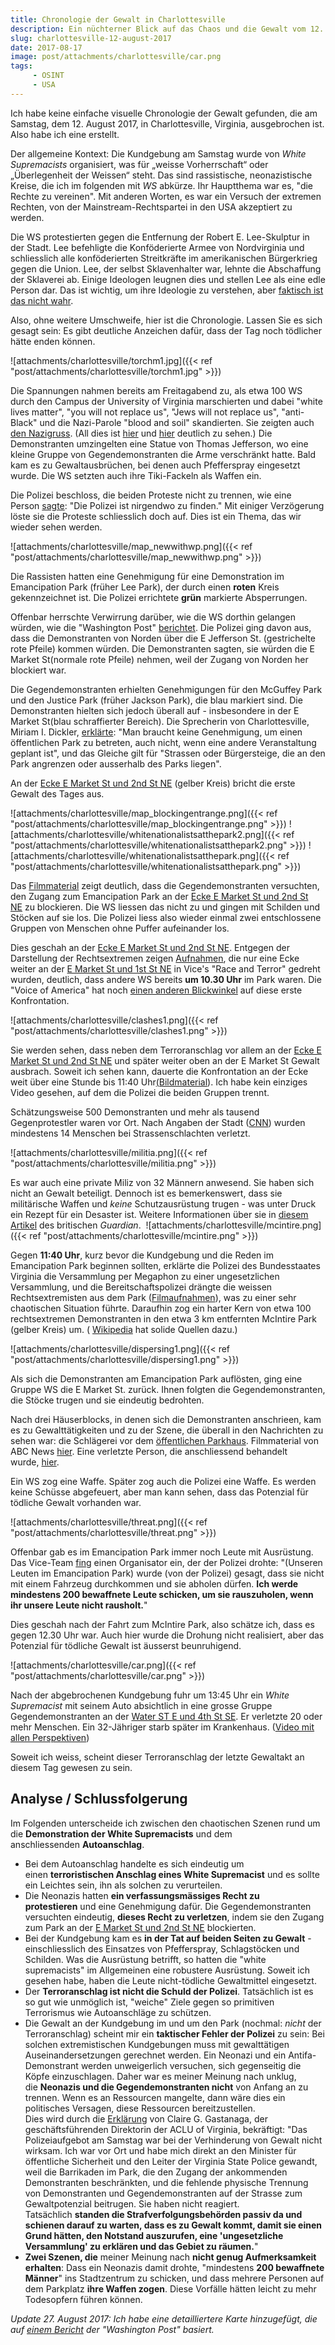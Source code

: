 ```yaml
---
title: Chronologie der Gewalt in Charlottesville
description: Ein nüchterner Blick auf das Chaos und die Gewalt vom 12. August 2017 in Charlottesville, als ein 
slug: charlottesville-12-august-2017
date: 2017-08-17
image: post/attachments/charlottesville/car.png
tags:
     - OSINT
     - USA
---
```


Ich habe keine einfache visuelle Chronologie der Gewalt gefunden, die am Samstag, dem 12. August 2017, in Charlottesville, Virginia, ausgebrochen ist. Also habe ich eine erstellt.

Der allgemeine Kontext: Die Kundgebung am Samstag wurde von  *White Supremacists* organisiert, was für „weisse Vorherrschaft“ oder „Überlegenheit der Weissen“ steht. Das sind rassistische, neonazistische Kreise, die ich im folgenden mit *WS* abkürze. Ihr Hauptthema war es, "die Rechte zu vereinen". Mit anderen Worten, es war ein Versuch der extremen Rechten, von der Mainstream-Rechtspartei in den USA akzeptiert zu werden.

Die WS protestierten gegen die Entfernung der Robert E. Lee-Skulptur in der Stadt. Lee befehligte die Konföderierte Armee von Nordvirginia und schliesslich alle konföderierten Streitkräfte im amerikanischen Bürgerkrieg gegen die Union. Lee, der selbst Sklavenhalter war, lehnte die Abschaffung der Sklaverei ab. Einige Ideologen leugnen dies und stellen Lee als eine edle Person dar. Das ist wichtig, um ihre Ideologie zu verstehen, aber [faktisch ist das nicht wahr](https://www.theatlantic.com/politics/archive/2017/06/the-myth-of-the-kindly-general-lee/529038/).

Also, ohne weitere Umschweife, hier ist die Chronologie. Lassen Sie es sich gesagt sein: Es gibt deutliche Anzeichen dafür, dass der Tag noch tödlicher hätte enden können.

![attachments/charlottesville/torchm1.jpg]({{< ref "post/attachments/charlottesville/torchm1.jpg" >}})

Die Spannungen nahmen bereits am Freitagabend zu, als etwa 100 WS durch den Campus der University of Virginia marschierten und dabei "white lives matter", "you will not replace us", "Jews will not replace us", "anti-Black" und die Nazi-Parole "blood and soil" skandierten. Sie zeigten auch [den Nazigruss](https://en.wikipedia.org/wiki/Blood_and_Soil). (All dies ist [hier](https://www.youtube.com/watch?v=DkY7KlQ5CHI&start=4&autoplay=1) und [hier](https://www.youtube.com/watch?v=P54sP0Nlngg&start=8&end=128&autoplay=1) deutlich zu sehen.) Die Demonstranten umzingelten eine Statue von Thomas Jefferson, wo eine kleine Gruppe von Gegendemonstranten die Arme verschränkt hatte. Bald kam es zu Gewaltausbrüchen, bei denen auch Pfefferspray eingesetzt wurde. Die WS setzten auch ihre Tiki-Fackeln als Waffen ein.

Die Polizei beschloss, die beiden Proteste nicht zu trennen, wie eine Person [sagte](https://www.youtube.com/watch?v=DkY7KlQ5CHI&autoplay=1&start=46): "Die Polizei ist nirgendwo zu finden." Mit einiger Verzögerung löste sie die Proteste schliesslich doch auf. Dies ist ein Thema, das wir wieder sehen werden.

![attachments/charlottesville/map_newwithwp.png]({{< ref "post/attachments/charlottesville/map_newwithwp.png" >}})

Die Rassisten hatten eine Genehmigung für eine Demonstration im Emancipation Park (früher Lee Park), der durch einen **roten** Kreis gekennzeichnet ist. Die Polizei errichtete **grün** markierte Absperrungen.

Offenbar herrschte Verwirrung darüber, wie die WS dorthin gelangen würden, wie die "Washington Post" [berichtet](https://www.washingtonpost.com/investigations/how-charlottesville-lost-control-amid-deadly-protest/2017/08/26/288ffd4a-88f7-11e7-a94f-3139abce39f5_story.html?hpid=hp_hp-more-top-stories_charlottesville-8pm%3Ahomepage%2Fstory&utm_term=.8eaae0681e36). Die Polizei ging davon aus, dass die Demonstranten von Norden über die E Jefferson St. (gestrichelte rote Pfeile) kommen würden. Die Demonstranten sagten, sie würden die E Market St(normale rote Pfeile) nehmen, weil der Zugang von Norden her blockiert war.

Die Gegendemonstranten erhielten Genehmigungen für den McGuffey Park und den Justice Park (früher Jackson Park), die blau markiert sind. Die Demonstranten hielten sich jedoch überall auf - insbesondere in der E Market St(blau schraffierter Bereich). Die Sprecherin von Charlottesville, Miriam I. Dickler, [erklärte](https://www.washingtonpost.com/investigations/how-charlottesville-lost-control-amid-deadly-protest/2017/08/26/288ffd4a-88f7-11e7-a94f-3139abce39f5_story.html?hpid=hp_hp-more-top-stories_charlottesville-8pm%3Ahomepage%2Fstory&utm_term=.8eaae0681e36): "Man braucht keine Genehmigung, um einen öffentlichen Park zu betreten, auch nicht, wenn eine andere Veranstaltung geplant ist", und das Gleiche gilt für "Strassen oder Bürgersteige, die an den Park angrenzen oder ausserhalb des Parks liegen".

An der [Ecke E Market St und 2nd St NE](https://www.google.ch/maps/place/38%C2%B001'52.3%22N+78%C2%B028'48.9%22W/@38.0303154,-78.4798022,122a,35y,326.12h,45t/data=!3m1!1e3!4m14!1m7!3m6!1s0x89b3863752f56a53:0xb407dd49e8f61480!2s10th+%26+Page,+Charlottesville,+VA+22903,+USA!3b1!8m2!3d38.0357082!4d-78.4908235!3m5!1s0x89b386267b1811c9:0x44c90f733bdd9523!7e2!8m2!3d38.031199!4d-78.480259) (gelber Kreis) bricht die erste Gewalt des Tages aus.

![attachments/charlottesville/map_blockingentrange.png]({{< ref "post/attachments/charlottesville/map_blockingentrange.png" >}})
![attachments/charlottesville/whitenationalistsatthepark2.png]({{< ref "post/attachments/charlottesville/whitenationalistsatthepark2.png" >}})
![attachments/charlottesville/whitenationalistsatthepark.png]({{< ref "post/attachments/charlottesville/whitenationalistsatthepark.png" >}})

Das [Filmmaterial](https://twitter.com/UR_Ninja/status/897566928314781700?ref_src=twsrc%5Etfw&ref_url=http%3A%2F%2Fwww.latimes.com%2Fnation%2Fla-na-charlottesville-witnesses-20170815-story.html) zeigt deutlich, dass die Gegendemonstranten versuchten, den Zugang zum Emancipation Park an der [Ecke E Market St und 2nd St NE](https://www.google.ch/maps/place/38%C2%B001'52.3%22N+78%C2%B028'48.9%22W/@38.0303154,-78.4798022,122a,35y,326.12h,45t/data=!3m1!1e3!4m14!1m7!3m6!1s0x89b3863752f56a53:0xb407dd49e8f61480!2s10th+%26+Page,+Charlottesville,+VA+22903,+USA!3b1!8m2!3d38.0357082!4d-78.4908235!3m5!1s0x89b386267b1811c9:0x44c90f733bdd9523!7e2!8m2!3d38.031199!4d-78.480259) zu blockieren. Die WS liessen das nicht zu und gingen mit Schilden und Stöcken auf sie los. Die Polizei liess also wieder einmal zwei entschlossene Gruppen von Menschen ohne Puffer aufeinander los.

Dies geschah an der [Ecke E Market St und 2nd St NE](https://www.google.ch/maps/place/38%C2%B001'52.3%22N+78%C2%B028'48.9%22W/@38.0303154,-78.4798022,122a,35y,326.12h,45t/data=!3m1!1e3!4m14!1m7!3m6!1s0x89b3863752f56a53:0xb407dd49e8f61480!2s10th+%26+Page,+Charlottesville,+VA+22903,+USA!3b1!8m2!3d38.0357082!4d-78.4908235!3m5!1s0x89b386267b1811c9:0x44c90f733bdd9523!7e2!8m2!3d38.031199!4d-78.480259). Entgegen der Darstellung der Rechtsextremen zeigen [Aufnahmen](https://www.youtube.com/watch?v=P54sP0Nlngg&start=260&autoplay=1), die nur eine Ecke weiter an der [E Market St und 1st St NE](https://www.google.ch/maps/place/38%C2%B001'53.5%22N+78%C2%B028'51.8%22W/@38.031514,-78.483246,911m/data=!3m2!1e3!4b1!4m5!3m4!1s0x0:0x0!8m2!3d38.031514!4d-78.481052) in Vice's "Race and Terror" gedreht wurden, deutlich, dass andere WS bereits **um 10.30 Uhr** im Park waren. Die "Voice of America" hat noch [einen anderen Blickwinkel](https://en.wikipedia.org/wiki/File:Altercations_at_Charlottesville_Rally.webm) auf diese erste Konfrontation.

![attachments/charlottesville/clashes1.png]({{< ref "post/attachments/charlottesville/clashes1.png" >}})

Sie werden sehen, dass neben dem Terroranschlag vor allem an der [Ecke E Market St und 2nd St NE](https://www.google.ch/maps/place/38%C2%B001'52.3%22N+78%C2%B028'48.9%22W/@38.0303154,-78.4798022,122a,35y,326.12h,45t/data=!3m1!1e3!4m14!1m7!3m6!1s0x89b3863752f56a53:0xb407dd49e8f61480!2s10th+%26+Page,+Charlottesville,+VA+22903,+USA!3b1!8m2!3d38.0357082!4d-78.4908235!3m5!1s0x89b386267b1811c9:0x44c90f733bdd9523!7e2!8m2!3d38.031199!4d-78.480259) und später weiter oben an der E Market St Gewalt ausbrach. Soweit ich sehen kann, dauerte die Konfrontation an der Ecke weit über eine Stunde bis 11:40 Uhr[(Bildmaterial](https://www.youtube.com/watch?v=C3SBftBznJ0&start=1609&autoplay=1)). Ich habe kein einziges Video gesehen, auf dem die Polizei die beiden Gruppen trennt.

Schätzungsweise 500 Demonstranten und mehr als tausend Gegenprotestler waren vor Ort. Nach Angaben der Stadt ([CNN](http://edition.cnn.com/2017/08/12/us/charlottesville-white-nationalists-rally/index.html)) wurden mindestens 14 Menschen bei Strassenschlachten verletzt.

![attachments/charlottesville/militia.png]({{< ref "post/attachments/charlottesville/militia.png" >}})

Es war auch eine private Miliz von 32 Männern anwesend. Sie haben sich nicht an Gewalt beteiligt. Dennoch ist es bemerkenswert, dass sie militärische Waffen und _keine_ Schutzausrüstung trugen - was unter Druck ein Rezept für ein Desaster ist. Weitere Informationen über sie in [diesem Artikel](https://www.theguardian.com/us-news/2017/aug/15/charlottesville-militia-free-speech-violence) des britischen *Guardian*.
 ![attachments/charlottesville/mcintire.png]({{< ref "post/attachments/charlottesville/mcintire.png" >}})

Gegen **11:40 Uhr**, kurz bevor die Kundgebung und die Reden im Emancipation Park beginnen sollten, erklärte die Polizei des Bundesstaates Virginia die Versammlung per Megaphon zu einer ungesetzlichen Versammlung, und die Bereitschaftspolizei drängte die weissen Rechtsextremisten aus dem Park ([Filmaufnahmen](https://www.youtube.com/watch?v=V7nQBuNczGQ)), was zu einer sehr chaotischen Situation führte. Daraufhin zog ein harter Kern von etwa 100 rechtsextremen Demonstranten in den etwa 3 km entfernten McIntire Park (gelber Kreis) um. ( [Wikipedia](https://en.wikipedia.org/wiki/Unite_the_Right_rally#August_12) hat solide Quellen dazu.)

![attachments/charlottesville/dispersing1.png]({{< ref "post/attachments/charlottesville/dispersing1.png" >}})

Als sich die Demonstranten am Emancipation Park auflösten, ging eine Gruppe WS die E Market St. zurück. Ihnen folgten die Gegendemonstranten, die Stöcke trugen und sie eindeutig bedrohten.

Nach drei Häuserblocks, in denen sich die Demonstranten anschrieen, kam es zu Gewalttätigkeiten und zu der Szene, die überall in den Nachrichten zu sehen war: die Schlägerei vor dem [öffentlichen Parkhaus](https://www.google.ch/maps/@38.030525,-78.4778059,3a,75y,170.03h,80.85t/data=!3m6!1e1!3m4!1s4uLWaU5WUL1N875nyLHWgA!2e0!7i13312!8i6656). Filmmaterial von ABC News [hier](https://www.youtube.com/watch?v=C3SBftBznJ0&start=715&autoplay=1). Eine verletzte Person, die anschliessend behandelt wurde, [hier](https://twitter.com/jeffgiesea/status/896437943828717568).

Ein WS zog eine Waffe. Später zog auch die Polizei eine Waffe. Es werden keine Schüsse abgefeuert, aber man kann sehen, dass das Potenzial für tödliche Gewalt vorhanden war.

![attachments/charlottesville/threat.png]({{< ref "post/attachments/charlottesville/threat.png" >}})

Offenbar gab es im Emancipation Park immer noch Leute mit Ausrüstung. Das Vice-Team [fing](https://www.youtube.com/watch?v=P54sP0Nlngg&start=524&autplay=1) einen Organisator ein, der der Polizei drohte: "(Unseren Leuten im Emancipation Park) wurde (von der Polizei) gesagt, dass sie nicht mit einem Fahrzeug durchkommen und sie abholen dürfen. **Ich werde mindestens 200 bewaffnete Leute schicken, um sie rauszuholen, wenn ihr unsere Leute nicht rausholt.**"

Dies geschah nach der Fahrt zum McIntire Park, also schätze ich, dass es gegen 12.30 Uhr war. Auch hier wurde die Drohung nicht realisiert, aber das Potenzial für tödliche Gewalt ist äusserst beunruhigend.

![attachments/charlottesville/car.png]({{< ref "post/attachments/charlottesville/car.png" >}})

Nach der abgebrochenen Kundgebung fuhr um 13:45 Uhr ein *White Supremacist* mit seinem Auto absichtlich in eine grosse Gruppe Gegendemonstranten an der [Water ST E und 4th St SE](https://www.google.ch/maps/place/38%C2%B001'45.7%22N+78%C2%B028'46.6%22W/@38.0260246,-78.4746949,493a,35y,326.12h,44.84t/data=!3m1!1e3!4m14!1m7!3m6!1s0x89b3863752f56a53:0xb407dd49e8f61480!2s10th+%26+Page,+Charlottesville,+VA+22903,+USA!3b1!8m2!3d38.0357082!4d-78.4908235!3m5!1s0x89b38626bfd6a301:0xaae43a5f9e79a9a2!7e2!8m2!3d38.0293606!4d-78.4796105). Er verletzte 20 oder mehr Menschen. Ein 32-Jähriger starb später im Krankenhaus. ([Video mit allen Perspektiven](https://www.youtube.com/watch?v=P54sP0Nlngg&start=671&autplay=1))

Soweit ich weiss, scheint dieser Terroranschlag der letzte Gewaltakt an diesem Tag gewesen zu sein.

## Analyse / Schlussfolgerung

Im Folgenden unterscheide ich zwischen den chaotischen Szenen rund um die **Demonstration der White Supremacists** und dem anschliessenden **Autoanschlag**.

-   Bei dem Autoanschlag handelte es sich eindeutig um einen **terroristischen Anschlag eines White Supremacist** und es sollte ein Leichtes sein, ihn als solchen zu verurteilen.
-   Die Neonazis hatten **ein verfassungsmässiges Recht zu protestieren** und eine Genehmigung dafür. Die Gegendemonstranten versuchten eindeutig, **dieses Recht zu verletzen**, indem sie den Zugang zum Park an der [E Market St und 2nd St NE](https://www.google.ch/maps/place/38%C2%B001'52.3%22N+78%C2%B028'48.9%22W/@38.0303154,-78.4798022,122a,35y,326.12h,45t/data=!3m1!1e3!4m14!1m7!3m6!1s0x89b3863752f56a53:0xb407dd49e8f61480!2s10th+%26+Page,+Charlottesville,+VA+22903,+USA!3b1!8m2!3d38.0357082!4d-78.4908235!3m5!1s0x89b386267b1811c9:0x44c90f733bdd9523!7e2!8m2!3d38.031199!4d-78.480259) blockierten.
-   Bei der Kundgebung kam es **in der Tat auf beiden Seiten zu Gewalt** - einschliesslich des Einsatzes von Pfefferspray, Schlagstöcken und Schilden. Was die Ausrüstung betrifft, so hatten die "white supremacists" im Allgemeinen eine robustere Ausrüstung. Soweit ich gesehen habe, haben die Leute nicht-tödliche Gewaltmittel eingesetzt.
-   Der **Terroranschlag ist nicht die Schuld der Polizei**. Tatsächlich ist es so gut wie unmöglich ist, "weiche" Ziele gegen so primitiven Terrorismus wie Autoanschläge zu schützen.
-   Die Gewalt an der Kundgebung im und um den Park (nochmal: _nicht_ der Terroranschlag) scheint mir ein **taktischer Fehler der Polizei** zu sein: Bei solchen extremistischen Kundgebungen muss mit gewalttätigen Auseinandersetzungen gerechnet werden. Ein Neonazi und ein Antifa-Demonstrant werden unweigerlich versuchen, sich gegenseitig die Köpfe einzuschlagen. Daher war es meiner Meinung nach unklug, die **Neonazis und die Gegendemonstranten nicht** von Anfang an zu trennen. Wenn es an Ressourcen mangelte, dann wäre dies ein politisches Versagen, diese Ressourcen bereitzustellen.  
    Dies wird durch die [Erklärung](https://acluva.org/20108/aclu-of-virginia-response-to-governors-allegations-that-aclu-is-responsible-for-violence-in-charlottesville/) von Claire G. Gastanaga, der geschäftsführenden Direktorin der ACLU of Virginia, bekräftigt: "Das Polizeiaufgebot am Samstag war bei der Verhinderung von Gewalt nicht wirksam. Ich war vor Ort und habe mich direkt an den Minister für öffentliche Sicherheit und den Leiter der Virginia State Police gewandt, weil die Barrikaden im Park, die den Zugang der ankommenden Demonstranten beschränkten, und die fehlende physische Trennung von Demonstranten und Gegendemonstranten auf der Strasse zum Gewaltpotenzial beitrugen. Sie haben nicht reagiert. Tatsächlich **standen die Strafverfolgungsbehörden passiv da und schienen darauf zu warten, dass es zu Gewalt kommt, damit sie einen Grund hätten, den Notstand auszurufen, eine 'ungesetzliche Versammlung' zu erklären und das Gebiet zu räumen.**"
-   **Zwei Szenen, die** meiner Meinung nach **nicht genug Aufmerksamkeit erhalten**: Dass ein Neonazis damit drohte, "mindestens **200 bewaffnete Männer**" ins Stadtzentrum zu schicken, und dass mehrere Personen auf dem Parkplatz **ihre Waffen zogen**. Diese Vorfälle hätten leicht zu mehr Todesopfern führen können. 

_Update 27. August 2017: Ich habe eine detailliertere Karte hinzugefügt, die auf [einem Bericht](https://www.washingtonpost.com/investigations/how-charlottesville-lost-control-amid-deadly-protest/2017/08/26/288ffd4a-88f7-11e7-a94f-3139abce39f5_story.html?hpid=hp_hp-more-top-stories_charlottesville-8pm%3Ahomepage%2Fstory&utm_term=.8eaae0681e36) der "Washington Post" basiert._